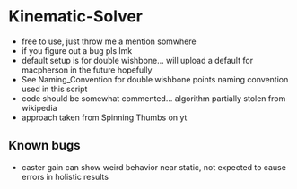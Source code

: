 # Kinematic-Solver

* free to use, just throw me a mention somwhere
* if you figure out a bug pls lmk
* default setup is for double wishbone... will upload a default for macpherson in the future hopefully
* See Naming_Convention for double wishbone points naming convention used in this script
* code should be somewhat commented... algorithm partially stolen from wikipedia
* approach taken from Spinning Thumbs on yt


## Known bugs
* caster gain can show weird behavior near static, not expected to cause errors in holistic results

